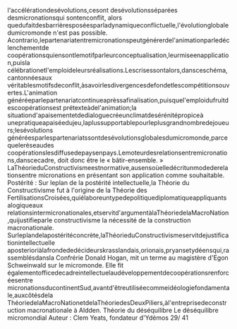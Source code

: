 l'accélérationdesévolutions,cesont desévolutionsséparées desmicronationsqui sontenconflit, alors
quedufaitdesbarrièresposéesparladynamiqueconflictuelle,l'évolutionglobaledumicromonde
n'est pas possible. 
Acontrario,lepartenariatentremicronationspeutgénérerdel'animationparledéclenchementde
coopérationsquiensontlemotifparleurconceptualisation,leurmiseenapplication,puisla
célébrationetl'emploideleursréalisations.Lescrisessontalors,dansceschéma,cantonnéesaux
véritablesmotifsdeconflit,àsavoirlesdivergencesdefondetlescompétitionsouvertes.L'animation
généréeparlepartenariatcontinueaprèssafinalisation,puisquel'emploidufruitdescoopérationsest
prétexteàdel'animation;la situationd'apaisementetdedialoguecréeunclimatdesérénitépropiceà
unepratiqueapaiséedujeu,laplussupportablepourleplusgrandnombredejoueurs;lesévolutions
généréesparlespartenariatssontdesévolutionsglobalesdumicromonde,parcequeleréseaudes
coopérationslesdiffusedepaysenpays.Lemoteurdesrelationsentremicronations,danscecadre,
doit donc être le « bâtir-ensemble. » 
LaThéorieduConstructivismeestnormative,ausensoùelledécritunmodederelationsentre
micronations en présentant son application comme souhaitable. 
Postérité : 
Sur leplan de la postérité intellectuelle,la Théorie du Constructivisme fut à l'origine de la Théorie des
FertilisationsCroisées,quiélaboreuntypedepolitiquediplomatiqueappliquantsalogiqueaux
relationsintermicronationales,etservitd'argumentàlaThéoriedelaMacroNation,quijustifieparle
constructivisme la nécessité de la construction macronationale. 
Surleplandelapostéritéconcrète,laThéorieduConstructivismeservitdejustificationintellectuelle
aposterioriàlafrondededécideurskrasslandais,orionais,pryansetydéensqui,rassemblésdansla
Confrérie Donald Hogan, mit un terme au magistère d'Egon Schweinwald sur le micromonde. Elle fit
égalementofficedecadreintellectuelaudéveloppementdecoopérationsrenforcéesentre
micronationsducontinentSud,avantd'êtreutiliséecommeidéologiefondamentale,auxcôtésdela
ThéoriedelaMacroNationetdelaThéoriedesDeuxPiliers,àl'entreprisedeconstruction
macronationale à Aldden. 
Théorie du déséquilibre
Le déséquilibre micromondial
Auteur : 
Clem Yeats, fondateur d'Ydémos 
29/ 41